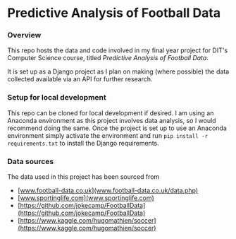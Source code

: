 # Predictive Analysis of Football Data
### Overview
This repo hosts the data and code involved in my final year project for DIT's Computer Science course, titled _Predictive Analysis of Football Data_.

It is set up as a Django project as I plan on making (where possible) the data collected available via an API for further research.

### Setup for local development
This repo can be cloned for local development if desired. I am using an Anaconda environment as this project involves data analysis, so I would recommend doing the same. Once the project is set up to use an Anaconda environment simply activate the environment and run `pip install -r requirements.txt` to install the Django requirements.

### Data sources
The data used in this project has been sourced from

- [www.football-data.co.uk](www.football-data.co.uk/data.php)
- [www.sportinglife.com](www.sportinglife.com)
- [https://github.com/jokecamp/FootballData](https://github.com/jokecamp/FootballData)
- [https://www.kaggle.com/hugomathien/soccer](https://www.kaggle.com/hugomathien/soccer)


